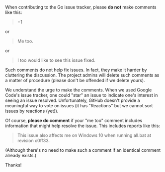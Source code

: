 When contributing to the Go issue tracker, please **do not** make comments like this:

> +1

or

> Me too.

or

> I too would like to see this issue fixed.

Such comments do not help fix issues. In fact, they make it harder by cluttering the discussion. The project admins will delete such comments as a matter of procedure (please don't be offended if we delete yours).

We understand the urge to make the comments. When we used Google Code's issue tracker, one could "star" an issue to indicate one's interest in seeing an issue resolved. Unfortunately, GitHub doesn't provide a meaningful way to vote on issues (it has "Reactions" but we cannot sort issues by reactions (yet)).

Of course, **please do comment** if your "me too" comment includes information that might help resolve the issue. This includes reports like this:

> This issue also affects me on Windows 10 when running all.bat at revision c0ff33.

(Although there's no need to make such a comment if an identical comment already exists.)

Thanks!